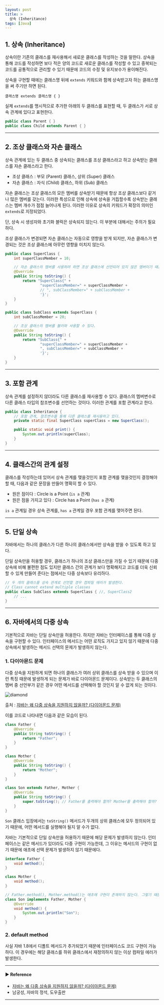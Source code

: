```yaml
---
layout: post
title: >
  상속 (Inheritance)
tags: [Java]
---
```


## 1. 상속 (Inheritance)
상속이란 기존의 클래스를 재사용해서 새로운 클래스를 작성하는 것을 말한다.
상속을 통해 코드를 작성하면 보다 적은 양의 코드로 새로운 클래스를 작성할 수 있고 중복되는 코드를 공통적으로 관리할 수 있기 때문에 코드의 수정 및 유지보수가 용이해진다.

상속을 구현할 때에는 클래스명 뒤에 `extends` 키워드와 함께 상속받고자 하는 클래스명을 써 주기만 하면 된다.

```text
클래스명 extends 클래스명 { }
```

실제 `extends`를 명시적으로 추가한 아래의 두 클래스를 표현할 때, 두 클래스가 서로 상속 관계에 있다고 표현한다.

```java
public class Parent { }
public class Child extends Parent { }
```

---
## 2. 조상 클래스와 자손 클래스
상속 관계에 있는 두 클래스 중 상속되는 클래스를 조상 클래스라고 하고 상속받는 클래스를 자손 클래스라고 한다.

- 조상 클래스 : 부모 (Parent) 클래스, 상위 (Super) 클래스 
- 자손 클래스 : 자식 (Child) 클래스, 하위 (Sub) 클래스

자손 클래스는 조상 클래스의 모든 멤버를 상속받기 때문에 항상 조상 클래스보다 같거나 많은 멤버를 갖는다.
이러한 특성으로 인해 상속에 상속을 거듭할수록 상속받는 클래스는 멤버 개수가 점점 늘어나게 된다.
이러한 이유로 상속의 키워드가 확장의 의미인 `extends`로 지정되었다.

단, 상속 시 생성자와 초기화 블럭은 상속되지 않는다. 이 부분에 대해서는 주의가 필요하다.

조상 클래스가 변경되면 자손 클래스는 자동으로 영향을 받게 되지만, 자손 클래스가 변경되는 것은 조상 클래스에 아무런 영향을 미치지 않는다.

```java
public class SuperClass {
    int superClassMember = 10;

    // 자손 클래스의 멤버를 사용하려 하면 조상 클래스에 선언되어 있지 않은 멤버이기 때문에 `Cannot resolve symbol` 컴파일 에러가 발생한다.
    @Override
    public String toString() {
        return "SuperClass{" +
                "superClassMember=" + superClassMember +
                // ", subClassMember=" + subClassMember +
                '}';
    }
}

public class SubClass extends SuperClass {
    int subClassMember = 20;

    // 조상 클래스의 멤버를 불러와 사용할 수 있다.
    @Override
    public String toString() {
        return "SubClass{" +
                "superClassMember=" + superClassMember +
                ", subClassMember=" + subClassMember +
                '}';
    }
}
```

---
## 3. 포함 관계
상속 관계를 설정하지 않더라도 다른 클래스를 재사용할 수 있다. 클래스의 멤버변수로 다른 클래스 타입의 참조변수를 선언하는 것이다. 이러한 관계를 포함 관계라고 한다.

```java
public class Inheritance {    
    // 포함 관계, 참조변수를 통해 다른 클래스를 재사용하고 있다.
    private static final SuperClass superClass = new SuperClass();

    public static void print() {
        System.out.println(superClass);
    }
}
```

---
## 4. 클래스간의 관계 설정
클래스를 작성하는데 있어서 상속 관계를 맺을것인지 포함 관계를 맺을것인지 결정해야 할 때, 다음과 같은 문장을 만들어 명확히 할 수 있다.

- 원은 점이다 : Circle is a Point (`is a` 관계)
- 원은 점을 가지고 있다 : Circle has a Point (`has a` 관계)

`is a` 관계일 경우 상속 관계를, `has a` 관계일 경우 포함 관계를 맺어주면 된다.

---
## 5. 단일 상속
자바에서는 하나의 클래스가 다른 하나의 클래스에서만 상속을 받을 수 있도록 하고 있다.

단일 상속만을 허용할 경우, 클래스가 하나의 조상 클래스만을 가질 수 있기 때문에 다중 상속에 비해 불편한 점도 있지만 클래스 간의 관계가 보다 명확해지고 코드를 더욱 신뢰할 수 있게 만들어 준다는 점에서는 다중 상속보다 유리하다.

```java
// 두 개의 클래스를 상속 관계로 선언할 경우 컴파일 에러가 발생한다.
// Class cannot extend multiple classes
public class SubClass extends SuperClass { //, SuperClass2
    // ...
}
```

---
## 6. 자바에서의 다중 상속
기본적으로 자바는 단일 상속만을 허용한다. 하지만 자바는 인터페이스를 통해 다중 상속을 구현할 수 있다.
인터페이스의 메서드는 어떤 로직도 가지고 있지 않기 때문에 다중 상속에서 발생하는 메서드 선택의 문제가 발생하지 않는다.

### 1. 다이아몬드 문제
다중 상속을 지원하게 되면 하나의 클래스가 여러 상위 클래스를 상속 받을 수 있으며 이런 특징 때문에 발생하게 되는 문제가 바로 다이아몬드 문제이다.
상속받는 두 클래스의 멤버 중 선언부가 같은 경우 어떤 메서드를 선택해야 할 것인지 알 수 없게 되는 것이다.

![diamond](https://drive.google.com/uc?export=view&id=1R6IO6AHnDYeiB9DmNcRfS7FzZu4VCkH8)

출처 : [자바는 왜 다중 상속을 지원하지 않을까? (다이아몬드 문제)](https://siyoon210.tistory.com/125)

이를 코드로 나타내면 다음과 같은 모습이 된다.

```java
class Father {
    @Override
    public String toString() {
        return "Father";
    }
}

class Mother {
    @Override
    public String toString() {
        return "Mother";
    }
}

class Son extends Father, Mother {
    @Override
    public String toString() {
        super.toString(); // Father를 출력해야 할까? Mother를 출력해야 할까?
    }
}
```

`Son` 클래스 입장에서는 `toString()` 메서드가 두개의 상위 클래스에 모두 정의되어 있기 때문에, 어떤 메서드를 실행해야 될지 알 수가 없다.

자바는 기본적으로 단일 상속만을 허용하기 때문에 해당 문제가 발생하지 않는다. 
인터페이스는 같은 메서드가 있더라도 다중 구현이 가능한데, 그 이유는 메서드의 구현이 없기 때문에 애초에 선택 문제가 발생하지 않기 때문에다.

```java
interface Father {
    void method();
}

class Mother {
    void method();
}

// Father.method(), Mother.method()는 애초에 구현이 존재하지 않는다. 그렇기 때문에 선택의 문제가 발생하지 않는다.
class Son implements Father, Mother {
    @Override
    void method() {
        System.out.println("Son");
    }
}
```

### 2. default method
사실 자바 1.8에서 디폴트 메서드가 추가되었기 때문에 인터페이스도 코드 구현이 가능하다. 이 경우에는 해당 클래스를 하위 클래스에서 재정의하지 않는 이상 컴파일 에러가 발생한다.

---
#### ▶ Reference
- [자바는 왜 다중 상속을 지원하지 않을까? (다이아몬드 문제)](https://siyoon210.tistory.com/125)
- 남궁성, 자바의 정석, 도우출판

---